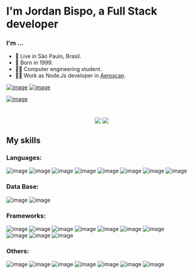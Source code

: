 # I'm Jordan Bispo, a Full Stack developer


### I'm ...
* 📍 Live in São Paulo, Brasil.
* 📅 Born in 1999.
* 👨‍🎓 Computer engineering student.
* 👨‍💻 Work as Node.Js developer in <a href="https://www.aeroscan.com.br/home">Aeroscan</a>.

[![image](https://img.shields.io/badge/LinkedIn-0077B5?style=for-the-badge&logo=linkedin&logoColor=white)](https://www.linkedin.com/in/jordanbispo)
[![image](https://img.shields.io/badge/Gmail-D14836?style=for-the-badge&logo=gmail&logoColor=white)](mailto:jordanbispo.dev@gmail.com)

[![image](https://img.shields.io/badge/PayPal-00457C?style=for-the-badge&logo=paypal&logoColor=white)](https://www.paypal.com/donate/?business=AAHDENJMVV3VC&no_recurring=0&currency_code=BRL)

# 
<div text-align="center" align="center">
<img text-align="center" src="https://github-readme-stats.vercel.app/api?username=JordanBispo&show_icons=true&count_private=true&title_color=30ff30&text_color=FFF&icon_color=f0f000&bg_color=223&hide_border=false&border_color=FFF&border_radius=15&disable_animations=false" />      <img text-align="center" src="https://github-readme-stats.vercel.app/api/top-langs/?username=JordanBispo&bg_color=223&title_color=30ff30&text_color=FFF&border_radius=15&layout=default" />
</div>

## My skills

### Languages:

![image](https://img.shields.io/badge/JavaScript-323330?style=for-the-badge&logo=javascript&logoColor=F7DF1E)
![image](https://img.shields.io/badge/TypeScript-007ACC?style=for-the-badge&logo=typescript&logoColor=white)
![image](https://img.shields.io/badge/HTML5-E34F26?style=for-the-badge&logo=html5&logoColor=white)
![image](https://img.shields.io/badge/CSS3-1572B6?style=for-the-badge&logo=css3&logoColor=white)
![image](https://img.shields.io/badge/Java-FFFFFF?style=for-the-badge&logo=java&logoColor=ff0000)
![image](https://img.shields.io/badge/Kotlin-0095D5?&style=for-the-badge&logo=kotlin&logoColor=orange)
![image](https://img.shields.io/badge/C-00599C?style=for-the-badge&logo=c&logoColor=white)
![image](https://img.shields.io/badge/json-5E5C5C?style=for-the-badge&logo=json&logoColor=white)


### Data Base:

![image](https://img.shields.io/badge/MySQL-00507F?style=for-the-badge&logo=mysql&logoColor=white)
![image](https://img.shields.io/badge/MongoDB-00A030?style=for-the-badge&logo=mongodb&logoColor=white)

### Frameworks:

![image](https://img.shields.io/badge/Node.js-339933?style=for-the-badge&logo=nodedotjs&logoColor=white)
![image](https://img.shields.io/badge/Node--Red-8F0000?style=for-the-badge&logo=nodered&logoColor=white)
![image](https://img.shields.io/badge/Express.js-000000?style=for-the-badge&logo=express&logoColor=white)
![image](https://img.shields.io/badge/Angular-DD0031?style=for-the-badge&logo=angular&logoColor=white)
![image](https://img.shields.io/badge/React-20232A?style=for-the-badge&logo=react&logoColor=00a0ff)
![image](https://img.shields.io/badge/React_Native-20232A?style=for-the-badge&logo=react&logoColor=00a0ff)
![image](https://img.shields.io/badge/next.js-000000?style=for-the-badge&logo=nextdotjs&logoColor=white)			
![image](https://img.shields.io/badge/styled--components-DB7093?style=for-the-badge&logo=styled-components&logoColor=white)
![image](https://img.shields.io/badge/React_Router-CA4245?style=for-the-badge&logo=react-router&logoColor=white)
![image](https://img.shields.io/badge/Spring_Boot-FFFFFF?style=for-the-badge&logo=spring-boot)

### Others: 

![image](https://img.shields.io/badge/Git-F05032?style=for-the-badge&logo=git&logoColor=white)
![image](https://img.shields.io/badge/Postman-FF6C37?style=for-the-badge&logo=Postman&logoColor=white)
![image](https://img.shields.io/badge/Jest-C21325?style=for-the-badge&logo=jest&logoColor=white)
![image](https://img.shields.io/badge/GitHub-100000?style=for-the-badge&logo=github&logoColor=white)
![image](https://img.shields.io/badge/GitLab-330F63?style=for-the-badge&logo=gitlab&logoColor=white)
![image](https://img.shields.io/badge/Markdown-000000?style=for-the-badge&logo=markdown&logoColor=white)
![image](https://img.shields.io/badge/npm-CB3837?style=for-the-badge&logo=npm&logoColor=white)


